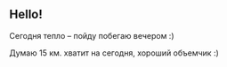 ## Hello!

Сегодня тепло – пойду побегаю вечером :)

Думаю 15 км. хватит на сегодня, хороший объемчик :)
